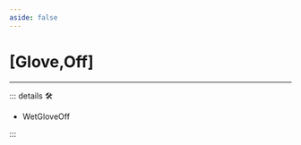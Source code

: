 ```yaml
---
aside: false
---
```

# <py>[<labor>Glove</labor>,<motor>Off</motor>]</py>

---

<!-- =================================================== -->
<!-- =================================================== -->
<!-- =================================================== -->
<!-- =================================================== -->
<!-- =================================================== -->
::: details 🛠

- WetGloveOff

:::
